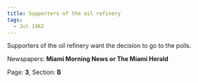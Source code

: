 ```yaml
---  
title: Supporters of the oil refinery  
tags:  
  - Jul 1962  
---  
```

  
Supporters of the oil refinery want the decision to go to the polls.  
  
Newspapers: **Miami Morning News or The Miami Herald**  
  
Page: **3**, Section: **B** 
